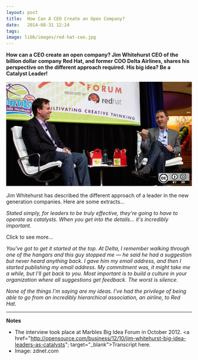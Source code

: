 ```yaml
---
layout: post
title:  How Can A CEO Create an Open Company?
date:   2014-08-31 12:24
tags: 
image: libb/images/red-hat-ceo.jpg
---
```


**How can a CEO create an open company? Jim Whitehurst CEO of the billion dollar company Red Hat, and former COO Delta Airlines, shares his perspective on the different approach required. His big idea? Be a Catalyst Leader!**

![](/libb/images/red-hat-ceo.jpg)

Jim Whitehurst has described the different approach of a leader in the new generation companies. Here are some extracts...

<em>Stated simply, for leaders to be truly effective, they're going to have to operate as catalysts. When you get into the details... it's incredibly important.</em>

<div id="restOfArticle" style="display:none">

<em>Anyone who works at a decent size company, your paycheck is being driven by a system that is running on our software. Stated simply, like Windows, but it never crashes! We’re relatively ubiquitous in 90% of the Fortune 500 companies. We work with a vast network of tens of thousands of incredibly bright, accomplished people in academia or companies where they work. </em><br><br>

<em>What role does Red Hat play? We don't want to say "lead", because the people we work with don't want to be led. We want to catalyze these communities to do what we want them to do because they want to do it, not because we told them to do it.</em><br><br>

<em>These open source communities self-organize to solve problems. People are doing their own things, nobody controls it — we work to catalyze those directions that are ultimately good for our investment. </em><br><br>

<em>I’m not a big idea guy normally, but I’m watching this thing about to happen. Everything about our current economy is about to radically transform. In 1870, our world looked very similar to 20AD, where 90% of the population worked around agriculture. Then the Industrial Revolution, people moved from farms to cities and every aspect of the economy changed. Now the information revolution has changed things again. Computers have been around since 1950, but in terms of mega-impact, we're just starting to see it. What are some specifics? </em><br><br>

<em>The friction costs that make up over two-thirds of our economy — transaction costs — are melting away. If you look at the pace of innovation, the amount of time spent on research, document discovery, all of that is being automated, indexed, and now it's searchable. I’m most excited about the fact that in a world with ubiquitous information, knowing facts is irrelevant. </em><br><br>

<em>The concept of leading through hierarchy was developed to deal with information constraints. Someone had to be in control, but we have the reverse problem now: how do you make decisions with so much information provided. Now networks are becoming more common as a way to organize human behavior within and across companies. </em><br><br>

<em>A lot of people can be involved in making those decisions — but open source isn't all about consensus. Allow decision-making to take a long time, and execution happens quickly. A meritocracy is different than a democracy. Long decisions, short execution. It's about how networks form to solve problems, and as a leader, how do you get people to be bought into the direction, but use their own intelligence and creativity to get there? Now you have to build the skills of the people with creativity and drive. It's how you take those facts, apply critical thinking, and be creative.</em><br><br>

<em>A lot of executives are scared to get input because they think they'll get obnoxious answers. The bigger problem is actually to get people to contribute. If you provide a suggestion box, you'll get a few things, but mostly just the loudmouths. Most people are shy or don't want to say something negative, or just don't believe that you want their ideas. </em><br><br>

<em>Look for ways to bring up places where you made a mistake yourself — you've got to get people to open up and want to contribute. Most people are nice, and they'll say everything is going well even if it’s really not. Whether it's being authentic, being open, or just working to try to engage, this is the only way you can get the ideas out. </em><br><br>

<em>People are emotional creatures, we don't always do exactly what we're told, and we don't always value just dollars and cents. Get people to believe what you want them to believe and buy into the fact that they're doing something that is bigger than just their job.</em><br><br>

</div>
<a onclick="showMoreOrLess(this,'restOfArticle');">Click to see more...</a>

<em>You've got to get it started at the top. At Delta, I remember walking through one of the hangars and this guy stopped me — he said he had a suggestion but never heard anything back. I gave him my email address, and then I started publishing my email address. My commitment was, it might take me a while, but I'll get back to you. Most important is to build a culture in your organization where all suggestions get feedback. The worst is silence.</em>

<em>None of the things I'm saying are my ideas. I've had the privilege of being able to go from an incredibly hierarchical association, an airline, to Red Hat. </em>

__________________
<b>Notes</b>  

* The interview took place at Marbles Big Idea Forum in October 2012. <a href="http://opensource.com/business/12/10/jim-whitehurst-big-idea-leaders-as-catalysts"; target="_blank">Transcript here</a>.  
* Image: zdnet.com
